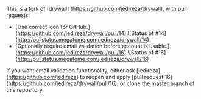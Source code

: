 This is a fork of [drywall] (https://github.com/jedireza/drywall), with pull requests:

* [Use correct icon for GitHub.] (https://github.com/jedireza/drywall/pull/14) ![Status of #14] (http://pullstatus.megatome.com/jedireza/drywall/14)
* [Optionally require email validation before account is usable.] (https://github.com/jedireza/drywall/pull/16) ![Status of #16] (http://pullstatus.megatome.com/jedireza/drywall/16)
 
If you want email validation functionality, either ask [jedireza] (https://github.com/jedireza) to reopen and apply [pull request 16] (https://github.com/jedireza/drywall/pull/16), or clone the master branch of this repository.
